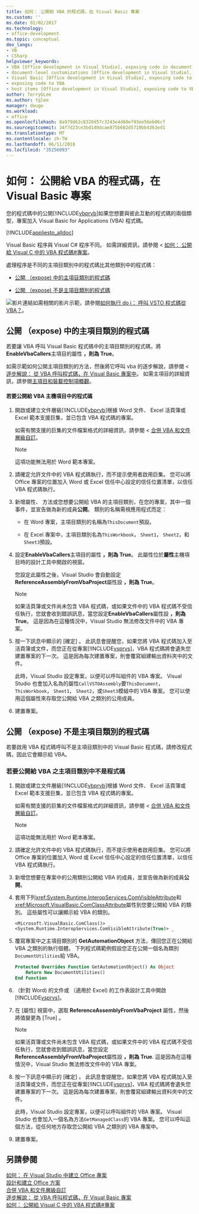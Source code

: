 ```yaml
---
title: 如何： 公開給 VBA 的程式碼，在 Visual Basic 專案
ms.custom: ''
ms.date: 02/02/2017
ms.technology:
- office-development
ms.topic: conceptual
dev_langs:
- VB
- CSharp
helpviewer_keywords:
- VBA [Office development in Visual Studio], exposing code in document-level customizations
- document-level customizations [Office development in Visual Studio], exposing code
- Visual Basic [Office development in Visual Studio], exposing code to VBA
- exposing code to VBA
- host items [Office development in Visual Studio], exposing code to VBA
author: TerryGLee
ms.author: tglee
manager: douge
ms.workload:
- office
ms.openlocfilehash: 8a979d62c8320d57c3243e4d60ef93ee56eb06cf
ms.sourcegitcommit: 34f7d23ce3bd140dcae875b602d5719bb4363ed1
ms.translationtype: MT
ms.contentlocale: zh-TW
ms.lasthandoff: 06/11/2018
ms.locfileid: "35256093"
---
```

# <a name="how-to-expose-code-to-vba-in-a-visual-basic-project"></a>如何： 公開給 VBA 的程式碼，在 Visual Basic 專案
  您的程式碼中的公開[!INCLUDE[vbprvb](../sharepoint/includes/vbprvb-md.md)]如果您想要與彼此互動的程式碼的兩個類型，專案加入 Visual Basic for Applications (VBA) 程式碼。  
  
 [!INCLUDE[appliesto_alldoc](../vsto/includes/appliesto-alldoc-md.md)]  
  
 Visual Basic 程序與 Visual C# 程序不同。 如需詳細資訊，請參閱 <<c0> [ 如何： 公開給 Visual C 中的 VBA 程式碼&#35;專案](../vsto/how-to-expose-code-to-vba-in-a-visual-csharp-project.md)。</c0>  
  
 處理程序是不同的主項目類別中的程式碼比其他類別中的程式碼：  
  
-   [公開 （expose) 中的主項目類別的程式碼](#HostItemCode)  
  
-   [公開 （expose) 不是主項目類別的程式碼](#NonHostItem)  
  
 ![影片連結](../vsto/media/playvideo.gif "影片連結")如需相關的影片示範，請參閱[如何執行 do i： 呼叫 VSTO 程式碼從 VBA？](http://go.microsoft.com/fwlink/?LinkId=136757)。  
  
##  <a name="HostItemCode"></a> 公開 （expose) 中的主項目類別的程式碼  
 若要讓 VBA 呼叫 Visual Basic 程式碼中的主項目類別的程式碼，將**EnableVbaCallers**主項目的屬性 **，則為 True**。  
  
 如需示範如何公開主項目類別的方法，然後將它呼叫 vba 的逐步解說，請參閱 <<c0> [ 逐步解說： 從 VBA 呼叫程式碼，在 Visual Basic 專案中](../vsto/walkthrough-calling-code-from-vba-in-a-visual-basic-project.md)。 如需主項目的詳細資訊，請參閱[主項目和裝載控制項概觀](../vsto/host-items-and-host-controls-overview.md)。  
  
#### <a name="to-expose-code-in-a-host-item-to-vba"></a>若要公開給 VBA 主機項目中的程式碼  
  
1.  開啟或建立文件層級[!INCLUDE[vbprvb](../sharepoint/includes/vbprvb-md.md)]根據 Word 文件、 Excel 活頁簿或 Excel 範本支援巨集，並已包含 VBA 程式碼的專案。  
  
     如需有關支援的巨集的文件檔案格式的詳細資訊，請參閱 <<c0> [ 合併 VBA 和文件層級自訂](../vsto/combining-vba-and-document-level-customizations.md)。  
  
    > [!NOTE]  
    >  這項功能無法用於 Word 範本專案。  
  
2.  請確定允許文件中的 VBA 程式碼執行，而不提示使用者啟用巨集。 您可以將 Office 專案的位置加入 Word 或 Excel 信任中心設定的信任位置清單，以信任 VBA 程式碼執行。  
  
3.  新增屬性、 方法或您想要公開給 VBA 的主項目類別，在您的專案，其中一個事件，並宣告做為新的成員**公開**。 類別的名稱需視應用程式而定：  
  
    -   在 Word 專案，主項目類別的名稱為`ThisDocument`預設。  
  
    -   在 Excel 專案中，主項目類別名為`ThisWorkbook`， `Sheet1`， `Sheet2`，和`Sheet3`預設。  
  
4.  設定**EnableVbaCallers**主項目的屬性 **，則為 True**。 此屬性位於**屬性**主機項目時的設計工具中開啟的視窗。  
  
     您設定此屬性之後，Visual Studio 會自動設定**ReferenceAssemblyFromVbaProject**屬性設 **，則為 True**。  
  
    > [!NOTE]  
    >  如果活頁簿或文件尚未包含 VBA 程式碼，或如果文件中的 VBA 程式碼不受信任執行，您就會收到錯誤訊息，當您設定**EnableVbaCallers**屬性設 **，則為 True**。 這是因為在這種情況中，Visual Studio 無法修改文件中的 VBA 專案。  
  
5.  按一下訊息中顯示的 [確定]  。 此訊息會提醒您，如果您將 VBA 程式碼加入至活頁簿或文件，而您正在從專案[!INCLUDE[vsprvs](../sharepoint/includes/vsprvs-md.md)]，VBA 程式碼將會遺失您建置專案的下一次。 這是因為每次建置專案，則會覆寫組建輸出資料夾中的文件。  
  
     此時，Visual Studio 設定專案，以便可以呼叫組件的 VBA 專案。 Visual Studio 也會加入名為的屬性`CallVSTOAssembly`要`ThisDocument`， `ThisWorkbook`， `Sheet1`， `Sheet2`，或`Sheet3`模組中的 VBA 專案。 您可以使用這個屬性來存取您公開給 VBA 之類別的公用成員。  
  
6.  建置專案。  
  
##  <a name="NonHostItem"></a> 公開 （expose) 不是主項目類別的程式碼  
 若要啟用 VBA 程式碼呼叫不是主項目類別中的 Visual Basic 程式碼，請修改程式碼，因此它會顯示給 VBA。  
  
### <a name="to-expose-code-that-is-not-in-a-host-item-class-to-vba"></a>若要公開給 VBA 之主項目類別中不是程式碼  
  
1.  開啟或建立文件層級[!INCLUDE[vbprvb](../sharepoint/includes/vbprvb-md.md)]根據 Word 文件、 Excel 活頁簿或 Excel 範本支援巨集，並已包含 VBA 程式碼的專案。  
  
     如需有關支援的巨集的文件檔案格式的詳細資訊，請參閱 <<c0> [ 合併 VBA 和文件層級自訂](../vsto/combining-vba-and-document-level-customizations.md)。  
  
    > [!NOTE]  
    >  這項功能無法用於 Word 範本專案。  
  
2.  請確定允許文件中的 VBA 程式碼執行，而不提示使用者啟用巨集。 您可以將 Office 專案的位置加入 Word 或 Excel 信任中心設定的信任位置清單，以信任 VBA 程式碼執行。  
  
3.  新增您想要在專案中的公用類別公開給 VBA 的成員，並宣告做為新的成員**公開**。  
  
4.  套用下列<xref:System.Runtime.InteropServices.ComVisibleAttribute>和<xref:Microsoft.VisualBasic.ComClassAttribute>屬性到您要公開給 VBA 的類別。 這些屬性可以讓顯示給 VBA 的類別。  
  
    ```vb  
    <Microsoft.VisualBasic.ComClass()> _  
    <System.Runtime.InteropServices.ComVisibleAttribute(True)> _  
    ```  
  
5.  覆寫專案中之主項目類別的 **GetAutomationObject** 方法，傳回您正在公開給 VBA 之類別的執行個體。 下列程式碼範例假設您正在公開一個名為類別`DocumentUtilities`給 VBA。  
  
    ```vb  
    Protected Overrides Function GetAutomationObject() As Object  
        Return New DocumentUtilities()  
    End Function  
    ```  
  
6.  （針對 Word) 的文件或 （適用於 Excel) 的工作表設計工具中開啟[!INCLUDE[vsprvs](../sharepoint/includes/vsprvs-md.md)]。  
  
7.  在 [屬性]  視窗中，選取 **ReferenceAssemblyFromVbaProject** 屬性，然後將值變更為 [True] 。  
  
    > [!NOTE]  
    >  如果活頁簿或文件尚未包含 VBA 程式碼，或如果文件中的 VBA 程式碼不受信任執行，您就會收到錯誤訊息，當您設定**ReferenceAssemblyFromVbaProject**屬性設 **，則為 True**. 這是因為在這種情況中，Visual Studio 無法修改文件中的 VBA 專案。  
  
8.  按一下訊息中顯示的 [確定]  。 此訊息會提醒您，如果您將 VBA 程式碼加入至活頁簿或文件，而您正在從專案[!INCLUDE[vsprvs](../sharepoint/includes/vsprvs-md.md)]，VBA 程式碼將會遺失您建置專案的下一次。 這是因為每次建置專案，則會覆寫組建輸出資料夾中的文件。  
  
     此時，Visual Studio 設定專案，以便可以呼叫組件的 VBA 專案。 Visual Studio 也會加入一個名為方法`GetManagedClass`的 VBA 專案。 您可以呼叫這個方法，從任何地方存取您公開給 VBA 之類別的 VBA 專案中。  
  
9. 建置專案。  
  
## <a name="see-also"></a>另請參閱  
 [如何： 在 Visual Studio 中建立 Office 專案](../vsto/how-to-create-office-projects-in-visual-studio.md)   
 [設計和建立 Office 方案](../vsto/designing-and-creating-office-solutions.md)   
 [合併 VBA 和文件層級自訂](../vsto/combining-vba-and-document-level-customizations.md)   
 [逐步解說： 從 VBA 呼叫程式碼，在 Visual Basic 專案](../vsto/walkthrough-calling-code-from-vba-in-a-visual-basic-project.md)   
 [如何： 公開給 Visual C 中的 VBA 程式碼&#35;專案](../vsto/how-to-expose-code-to-vba-in-a-visual-csharp-project.md)  
  
  
